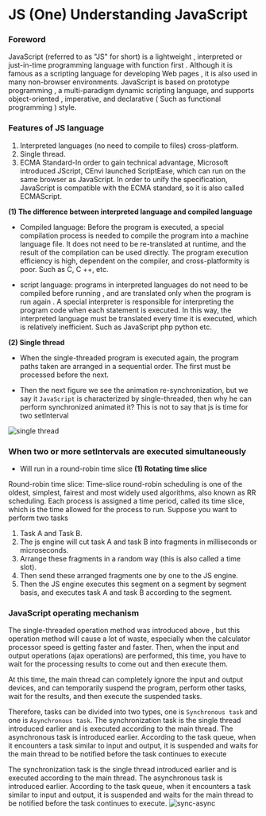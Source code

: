 JS (One) Understanding JavaScript
=================

### Foreword

JavaScript (referred to as "JS" for short) is a lightweight , interpreted or just-in-time programming language with function first . Although it is famous as a scripting language for developing Web pages , it is also used in many non-browser environments. JavaScript is based on prototype programming , a multi-paradigm dynamic scripting language, and supports object-oriented , imperative, and declarative ( Such as functional programming ) style.
  

### Features of JS language

1. Interpreted languages (no need to compile to files) cross-platform.
2. Single thread.
3. ECMA Standard-In order to gain technical advantage, Microsoft introduced JScript, CEnvi launched ScriptEase, which can run on the same browser as JavaScript. In order to unify the specification, JavaScript is compatible with the ECMA standard, so it is also called ECMAScript.

**(1) The difference between interpreted language and compiled language**
  
* Compiled language: Before the program is executed, a special compilation process is needed to compile the program into a machine language file. It does not need to be re-translated at runtime, and the result of the compilation can be used directly. The program execution efficiency is high, dependent on the compiler, and cross-platformity is poor. Such as C, C ++, etc.

* script language: programs in interpreted languages do not need to be compiled before running , and are translated only when the program is run again . A special interpreter is responsible for interpreting the program code when each statement is executed. In this way, the interpreted language must be translated every time it is executed, which is relatively inefficient. Such as JavaScript php python etc.

  
**(2) Single thread**

* When the single-threaded program is executed again, the program paths taken are arranged in a sequential order. The first must be processed before the next.

* Then the next figure we see the animation re-synchronization, but we say it `JavaScript` is characterized by single-threaded, then why he can perform synchronized animated it? This is not to say that js is time for two setInterval
  
![single thread](https://cdn.nlark.com/yuque/0/2019/gif/288385/1553156963164-b808e5a6-ec97-4ad8-98ff-0f9da6bbf9bc.gif)

### When two or more setIntervals are executed simultaneously
* Will run in a round-robin time slice
    **(1) Rotating time slice**

Round-robin time slice: Time-slice round-robin scheduling is one of the oldest, simplest, fairest and most widely used algorithms, also known as RR scheduling. Each process is assigned a time period, called its time slice, which is the time allowed for the process to run.
Suppose you want to perform two tasks
1. Task A and Task B.
2. The js engine will cut task A and task B into fragments in milliseconds or microseconds.
3. Arrange these fragments in a random way (this is also called a time slot).
4. Then send these arranged fragments one by one to the JS engine.
5. Then the JS engine executes this segment on a segment by segment basis, and executes task A and task B according to the segment.


### JavaScript operating mechanism

The single-threaded operation method was introduced above , but this operation method will cause a lot of waste, especially when the calculator processor speed is getting faster and faster. Then, when the input and output operations (ajax operations) are performed, this time, you have to wait for the processing results to come out and then execute them.

At this time, the main thread can completely ignore the input and output devices, and can temporarily suspend the program, perform other tasks, wait for the results, and then execute the suspended tasks.

Therefore, tasks can be divided into two types, one is `Synchronous task` and one is `Asynchronous task`.
The synchronization task is the single thread introduced earlier and is executed according to the main thread.
The asynchronous task is introduced earlier. According to the task queue, when it encounters a task similar to input and output, it is suspended and waits for the main thread to be notified before the task continues to execute
  
The synchronization task is the single thread introduced earlier and is executed according to the main thread.
The asynchronous task is introduced earlier. According to the task queue, when it encounters a task similar to input and output, it is suspended and waits for the main thread to be notified before the task continues to execute.
![sync-async](https://cdn.nlark.com/yuque/0/2019/png/288385/1560790036186-a2cdcfb0-d178-4e28-9af1-01bb0d9117ba.png?x-oss-process=image%2Fresize%2Cw_746)